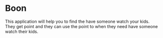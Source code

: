 # Boon
This application will help you to find the have someone watch your kids. They get point and they can use the point to when they need have someone watch their kids.
